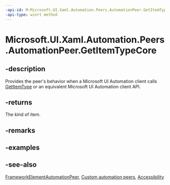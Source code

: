 ```yaml
---
-api-id: M:Microsoft.UI.Xaml.Automation.Peers.AutomationPeer.GetItemTypeCore
-api-type: winrt method
---
```


<!-- Method syntax
virtual protected string GetItemTypeCore()
-->

# Microsoft.UI.Xaml.Automation.Peers.AutomationPeer.GetItemTypeCore

## -description
Provides the peer's behavior when a Microsoft UI Automation client calls [GetItemType](automationpeer_getitemtype_747068727.md) or an equivalent Microsoft UI Automation client API.

## -returns
The kind of item.

## -remarks

## -examples

## -see-also
[FrameworkElementAutomationPeer](frameworkelementautomationpeer.md), [Custom automation peers](/windows/uwp/accessibility/custom-automation-peers), [Accessibility](/windows/uwp/accessibility/accessibility)
